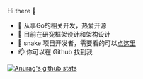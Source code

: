 Hi there 👋

- 🔭 从事Go的相关开发，热爱开源
- 🌱 目前在研究框架设计和架构设计
- 👯 snake 项目开发者，需要看的可以[点这里](https://github.com/1024casts/qloog) 
- 📫 你可以在 Github 找到我

[![Anurag's github stats](https://github-readme-stats.vercel.app/api?username=qloog)](https://github.com/anuraghazra/github-readme-stats)
